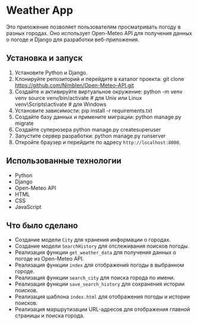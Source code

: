 # Weather App

Это приложение позволяет пользователям просматривать погоду в разных городах. Оно использует Open-Meteo API для получения данных о погоде и Django для разработки веб-приложения.

## Установка и запуск

1. Установите Python и Django.
2. Клонируйте репозиторий и перейдите в каталог проекта:
git clone https://github.com/Nimblen/Open-Meteo-API.git
3. Создайте и активируйте виртуальное окружение:
python -m venv venv source venv/bin/activate # для Unix или Linux venv\Scripts\activate # для Windows
4. Установите зависимости:
pip install -r requirements.txt
5. Создайте базу данных и примените миграции:
python manage.py migrate
6. Создайте суперюзера
python manage.py createsuperuser
7. Запустите сервер разработки:
python manage.py runserver
8. Откройте браузер и перейдите по адресу `http://localhost:8000`.

## Использованные технологии

- Python
- Django
- Open-Meteo API
- HTML
- CSS
- JavaScript

## Что было сделано

- Создание модели `City` для хранения информации о городах.
- Создание модели `SearchHistory` для отслеживания поисков погоды.
- Реализация функции `get_weather_data` для получения данных о погоде из Open-Meteo API.
- Реализация функции `index` для отображения погоды в выбранном городе.
- Реализация функции `search_city` для поиска города по имени.
- Реализация функции `save_search_history` для сохранения истории поисков.
- Реализация шаблона `index.html` для отображения погоды и истории поисков.
- Реализация маршрутизации URL-адресов для отображения главной страницы и поиска города.

